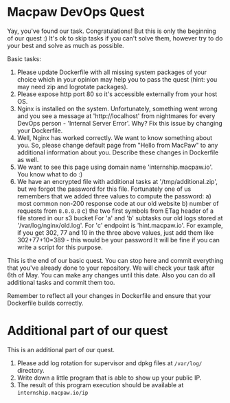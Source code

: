 # Macpaw DevOps Quest

Yay, you've found our task. Congratulations! But this is only the beginning of our quest :)
It's ok to skip tasks if you can't solve them, however try to do your best and solve as much as possible.

Basic tasks:

1. Please update Dockerfile with all missing system packages of your choice which in your opinion may help you to pass the quest (hint: you may need zip and logrotate packages).
2. Please expose http port 80 so it's accessible externally from your host OS.
3. Nginx is installed on the system. Unfortunately, something went wrong and you see a message at 'http://localhost' from nightmares for every DevOps person - 'Internal Server Error'.  Why? Fix this issue by changing your Dockerfile.
4. Well, Nginx has worked correctly. We want to know something about you. So, please change default page from "Hello from MacPaw" to any additional information about you. Describe these changes in Dockerfile as well.
5. We want to see this page using domain name 'internship.macpaw.io'. You know what to do :)
6. We have an encrypted file with additional tasks at '/tmp/additional.zip', but we forgot the password for this file. Fortunately one of us remembers that we added three values to compute the password:
  a) most common non-200 response code at our old website
  b) number of requests from `8.8.8.8`
  c) the two first symbols from ETag header of a file stored in our s3 bucket
  For 'a' and 'b' subtasks our old logs stored at '/var/log/nginx/old.log'. For 'c' endpoint is 'hint.macpaw.io'.
  For example, if you get 302, 77 and 10 in the three above values, just add them like 302+77+10=389 - this would be your password
  It will be fine if you can write a script for this purpose.

This is the end of our basic quest. You can stop here and commit everything that you've already done to your repository. We will check your task after 6th of May. You can make any changes until this date.
Also you can do all additional tasks and commit them too.

Remember to reflect all your changes in Dockerfile and ensure that your Dockerfile builds correctly.

# Additional part of our quest

This is an additional part of our quest.

1. Please add log rotation for supervisor and dpkg files at `/var/log/` directory.
2. Write down a little program that is able to show up your public IP.
3. The result of this program execution should be available at `internship.macpaw.io/ip`
